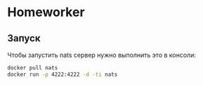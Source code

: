 # Homeworker
## Запуск
Чтобы запустить nats сервер нужно выполнить это в консоли:
```bash
docker pull nats
docker run -p 4222:4222 -d -ti nats
```